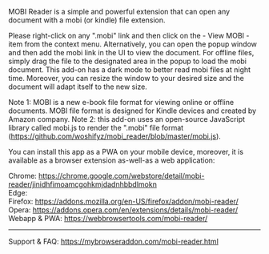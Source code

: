 MOBI Reader is a simple and powerful extension that can open any document with a mobi (or kindle) file extension.

Please right-click on any ".mobi" link and then click on the - View MOBI - item from the context menu. Alternatively, you can open the popup window and then add the mobi link in the UI to view the document. For offline files, simply drag the file to the designated area in the popup to load the mobi document. This add-on has a dark mode to better read mobi files at night time. Moreover, you can resize the window to your desired size and the document will adapt itself to the new size.

Note 1: MOBI is a new e-book file format for viewing online or offline documents. MOBI file format is designed for Kindle devices and created by Amazon company.
Note 2: this add-on uses an open-source JavaScript library called mobi.js to render the ".mobi" file format (https://github.com/woshifyz/mobi_reader/blob/master/mobi.js).

You can install this app as a PWA on your mobile device, moreover, it is available as a browser extension as-well-as a web application:

Chrome: https://chrome.google.com/webstore/detail/mobi-reader/jinidhfimoamcgohkmjdadnhbbdlmokn  
Edge:  
Firefox: https://addons.mozilla.org/en-US/firefox/addon/mobi-reader/  
Opera: https://addons.opera.com/en/extensions/details/mobi-reader/  
Webapp & PWA: https://webbrowsertools.com/mobi-reader/  

--------------------------------------------------------------

Support & FAQ: https://mybrowseraddon.com/mobi-reader.html  
